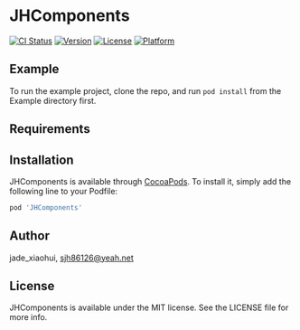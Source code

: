 # JHComponents

[![CI Status](https://img.shields.io/travis/jade_xiaohui/JHComponents.svg?style=flat)](https://travis-ci.org/jade_xiaohui/JHComponents)
[![Version](https://img.shields.io/cocoapods/v/JHComponents.svg?style=flat)](https://cocoapods.org/pods/JHComponents)
[![License](https://img.shields.io/cocoapods/l/JHComponents.svg?style=flat)](https://cocoapods.org/pods/JHComponents)
[![Platform](https://img.shields.io/cocoapods/p/JHComponents.svg?style=flat)](https://cocoapods.org/pods/JHComponents)

## Example

To run the example project, clone the repo, and run `pod install` from the Example directory first.

## Requirements

## Installation

JHComponents is available through [CocoaPods](https://cocoapods.org). To install
it, simply add the following line to your Podfile:

```ruby
pod 'JHComponents'
```

## Author

jade_xiaohui, sjh86126@yeah.net

## License

JHComponents is available under the MIT license. See the LICENSE file for more info.
